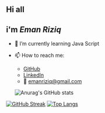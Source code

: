 
## Hi all
## i'm ***Eman Riziq***  
- 🌱 I’m currently learning Java Script
- 📫 How to reach me:

    - [GitHub](https://github.com/EmanRiziq)
    - [LinkedIn](www.linkedin.com/in/eman-riziq)
    - :email: emanriziq@gmail.com
    
    ![Anurag's GitHub stats](https://github-readme-stats.vercel.app/api?username=EmanRiziq&show_icons=true&theme=blueberry_duo)

[![GitHub Streak](http://github-readme-streak-stats.herokuapp.com?user=EmanRiziq&theme=blueberry_duo)](https://git.io/streak-stats)
  [![Top Langs](https://github-readme-stats.vercel.app/api/top-langs/?username=EmanRiziq&layout=compact)](https://github.com/EmanRiziq/github-readme-stats)
